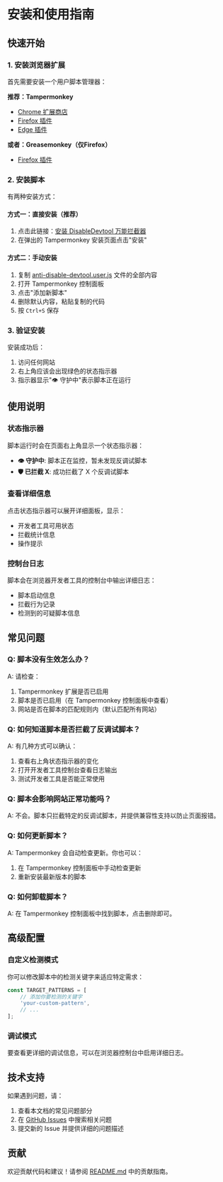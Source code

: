 # 安装和使用指南

## 快速开始

### 1. 安装浏览器扩展

首先需要安装一个用户脚本管理器：

**推荐：Tampermonkey**
- [Chrome 扩展商店](https://chrome.google.com/webstore/detail/tampermonkey/dhdgffkkebhmkfjojejmpbldmpobfkfo)
- [Firefox 插件](https://addons.mozilla.org/en-US/firefox/addon/tampermonkey/)
- [Edge 插件](https://microsoftedge.microsoft.com/addons/detail/tampermonkey/iikmkjmpaadaobahmlepeloendndfphd)

**或者：Greasemonkey（仅Firefox）**
- [Firefox 插件](https://addons.mozilla.org/en-US/firefox/addon/greasemonkey/)

### 2. 安装脚本

有两种安装方式：

#### 方式一：直接安装（推荐）
1. 点击此链接：[安装 DisableDevtool 万能拦截器](https://github.com/MissChina/anti-disable-devtool/raw/main/anti-disable-devtool.user.js)
2. 在弹出的 Tampermonkey 安装页面点击"安装"

#### 方式二：手动安装
1. 复制 [anti-disable-devtool.user.js](../anti-disable-devtool.user.js) 文件的全部内容
2. 打开 Tampermonkey 控制面板
3. 点击"添加新脚本"
4. 删除默认内容，粘贴复制的代码
5. 按 `Ctrl+S` 保存

### 3. 验证安装

安装成功后：
1. 访问任何网站
2. 右上角应该会出现绿色的状态指示器
3. 指示器显示"👁️ 守护中"表示脚本正在运行

## 使用说明

### 状态指示器

脚本运行时会在页面右上角显示一个状态指示器：

- **👁️ 守护中**: 脚本正在监控，暂未发现反调试脚本
- **🛡️ 已拦截 X**: 成功拦截了 X 个反调试脚本

### 查看详细信息

点击状态指示器可以展开详细面板，显示：
- 开发者工具可用状态
- 拦截统计信息
- 操作提示

### 控制台日志

脚本会在浏览器开发者工具的控制台中输出详细日志：
- 脚本启动信息
- 拦截行为记录
- 检测到的可疑脚本信息

## 常见问题

### Q: 脚本没有生效怎么办？
A: 请检查：
1. Tampermonkey 扩展是否已启用
2. 脚本是否已启用（在 Tampermonkey 控制面板中查看）
3. 网站是否在脚本的匹配规则内（默认匹配所有网站）

### Q: 如何知道脚本是否拦截了反调试脚本？
A: 有几种方式可以确认：
1. 查看右上角状态指示器的变化
2. 打开开发者工具控制台查看日志输出
3. 测试开发者工具是否能正常使用

### Q: 脚本会影响网站正常功能吗？
A: 不会。脚本只拦截特定的反调试脚本，并提供兼容性支持以防止页面报错。

### Q: 如何更新脚本？
A: Tampermonkey 会自动检查更新。你也可以：
1. 在 Tampermonkey 控制面板中手动检查更新
2. 重新安装最新版本的脚本

### Q: 如何卸载脚本？
A: 在 Tampermonkey 控制面板中找到脚本，点击删除即可。

## 高级配置

### 自定义检测模式

你可以修改脚本中的检测关键字来适应特定需求：

```javascript
const TARGET_PATTERNS = [
    // 添加你要检测的关键字
    'your-custom-pattern',
    // ...
];
```

### 调试模式

要查看更详细的调试信息，可以在浏览器控制台中启用详细日志。

## 技术支持

如果遇到问题，请：
1. 查看本文档的常见问题部分
2. 在 [GitHub Issues](https://github.com/MissChina/anti-disable-devtool/issues) 中搜索相关问题
3. 提交新的 Issue 并提供详细的问题描述

## 贡献

欢迎贡献代码和建议！请参阅 [README.md](../README.md) 中的贡献指南。